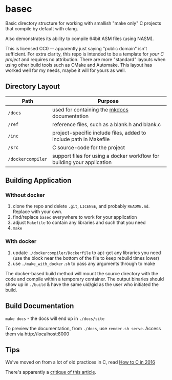 # basec
Basic directory structure for working with smallish "make only" C projects that compile by default with clang.

Also demonstrates its ability to compile 64bit ASM files (using NASM).

This is licensed CC0 -- apparently just saying "public domain" isn't sufficient. For extra clarity, this repo is intended
to be a template for _your C project_ and requires no attribution. There are more "standard" layouts when using other build
tools such as CMake and Automake. This layout has worked well for my needs, maybe it will for yours as well.

## Directory Layout
| Path | Purpose |
|------|---------|
| `/docs` | used for containing the [mkdocs](http://www.mkdocs.org) documentation |
| `/ref` | reference files, such as a blank.h and blank.c |
| `/inc` | project-specific include files, added to include path in Makefile |
| `/src` | C source-code for the project |
| `/dockercompiler` | support files for using a docker workflow for building your application |

## Building Application

### Without docker
1. clone the repo and delete `.git`, `LICENSE`, and probably `README.md`. Replace with your own.
1. find/replace `basec` everywhere to work for your application
1. adjust `Makefile` to contain any libraries and such that you need
1. `make`

### With docker
1. update `./dockercompiler/Dockerfile` to apt-get any libraries you need (use the block near the bottom of the file to
keep rebuild times lower)
1. use `./make_with_docker.sh` to pass any arguments through to make

The docker-based build method will mount the source directory with the code and compile within a temporary container. The
output binaries should show up in `./build` & have the same uid/gid as the user who initiated the build.

## Build Documentation

`make docs` - the docs will end up in `./docs/site`

To preview the documentation, from `./docs`, use `render.sh serve`. Access them via http://localhost:8000

## Tips
We've moved on from a lot of old practices in C, read [How to C in 2016](https://matt.sh/howto-c)

There's apparently a [critique of this article](https://github.com/Keith-S-Thompson/how-to-c-response).
